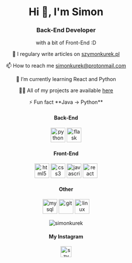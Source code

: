 <h1 align="center">Hi 👋, I'm Simon</h1>
<h3 align="center">Back-End Developer</h3>
<p align="center">with a bit of Front-End :D</p>

<p align="center">📝 I regulary write articles on <a href="https://szymonkurek.pl">szymonkurek.pl</a></p>
<p align="center">📫 How to reach me <a href="mailto:simonkurek@protonmail.com">simonkurek@protonmail.com</a></p>
<p align="center">🌱 I’m currently learning React and Python</p>
<p align="center">👨‍💻 All of my projects are available <a href="https://github.com/simonkurek?tab=repositories">here</a></p>
<p align="center">⚡ Fun fact **Java -> Python**</p>

<p align="center">
<h4 align="center">Back-End</h4>
<p align="center">
<img src="https://devicons.github.io/devicon/devicon.git/icons/python/python-original.svg" alt="python" width="40" height="40"/>
<img src="https://www.vectorlogo.zone/logos/pocoo_flask/pocoo_flask-icon.svg" alt="flask" width="40" height="40"/></p>
</p>

<p align="center">
<h4 align="center">Front-End</h4>
<p align="center">
<img src="https://devicons.github.io/devicon/devicon.git/icons/html5/html5-original-wordmark.svg" alt="html5" width="40" height="40"/>
<img src="https://devicons.github.io/devicon/devicon.git/icons/css3/css3-original-wordmark.svg" alt="css3" width="40" height="40"/> 
<img src="https://devicons.github.io/devicon/devicon.git/icons/javascript/javascript-original.svg" alt="javascript" width="40" height="40"/>
<img src="https://devicons.github.io/devicon/devicon.git/icons/react/react-original-wordmark.svg" alt="react" width="40" height="40"/>
</p>

<p align="center">
<h4 align="center">Other</h4>
<p align="center">
<img src="https://devicons.github.io/devicon/devicon.git/icons/mysql/mysql-original-wordmark.svg" alt="mysql" width="40" height="40"/> 
<img src="https://www.vectorlogo.zone/logos/git-scm/git-scm-icon.svg" alt="git" width="40" height="40">
<img src="https://devicons.github.io/devicon/devicon.git/icons/linux/linux-original.svg" alt="linux" width="40" height="40"/> 
</p>

<p align="center"><img align="center" src="https://github-readme-stats.vercel.app/api/top-langs/?username=simonkurek&layout=compact&hide=html" alt="simonkurek" /></p>

<p align="center">
<h4 align="center">My Instagram</h4>
<p align="center">
<a href="https://instagram.com/szymon.qrek" target="blank"><img align="center" src="https://cdn.jsdelivr.net/npm/simple-icons@3.0.1/icons/instagram.svg" alt="szymon.qrek" height="30" width="30" /></a>
</p>
